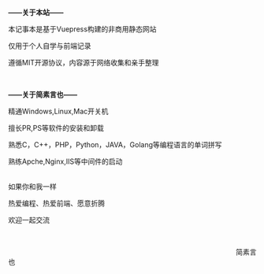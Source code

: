 
**——关于本站——**

本记事本是基于Vuepress构建的非商用静态网站

仅用于个人自学与前端记录

遵循MIT开源协议，内容源于网络收集和亲手整理

<br>


**——关于简素言也——**

精通Windows,Linux,Mac开关机

擅长PR,PS等软件的安装和卸载

熟悉C，C++，PHP，Python，JAVA，Golang等编程语言的单词拼写

熟练Apche,Nginx,IIS等中间件的启动

<br>
如果你和我一样

热爱编程、热爱前端、愿意折腾

欢迎一起交流

<br>

&emsp;&emsp;&emsp;&emsp;&emsp;&emsp;&emsp;&emsp;&emsp;&emsp;&emsp;&emsp;&emsp;&emsp;&emsp;&emsp;&emsp;&emsp;&emsp;&emsp;&emsp;&emsp;&emsp;&emsp;&emsp;&emsp;&emsp;&emsp;&emsp;&emsp;&emsp;&emsp;&emsp;简素言也
     

